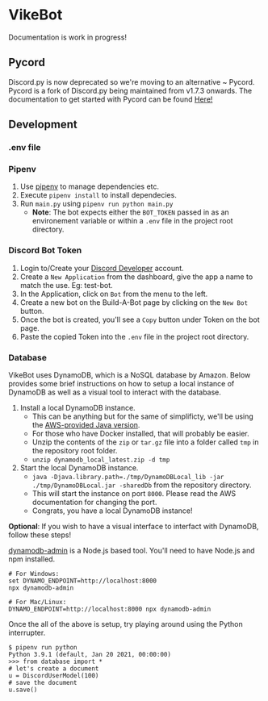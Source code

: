 # VikeBot
Documentation is work in progress!

## Pycord
Discord.py is now deprecated so we're moving to an alternative ~ Pycord. Pycord is a fork of Discord.py being maintained from v1.7.3 onwards. 
The documentation to get started with Pycord can be found [Here!](https://docs.pycord.dev/en/master/#getting-started)

## Development

### .env file



### Pipenv
1. Use [pipenv](https://github.com/pypa/pipenv) to manage dependencies etc.
2. Execute `pipenv install` to install dependecies.
2. Run `main.py` using `pipenv run python main.py`
    - **Note**: The bot expects either the `BOT_TOKEN` passed in as an environement variable or within a `.env` file in the project root directory. 

### Discord Bot Token    
1. Login to/Create your [Discord Developer](https://discord.com/developers) account. 
2. Create a `New Application` from the dashboard, give the app a name to match the use. Eg: test-bot.
3. In the Application, click on `Bot` from the menu to the left.
4. Create a new bot on the Build-A-Bot page by clicking on the `New Bot` button. 
5. Once the bot is created, you'll see a `Copy` button under Token on the bot page. 
6. Paste the copied Token into the `.env` file in the project root directory.

### Database
VikeBot uses DynamoDB, which is a NoSQL database by Amazon. Below provides some brief instructions on how to setup a local instance of DynamoDB as well as a visual tool to interact with the database.

1. Install a local DynamoDB instance.
    - This can be anything but for the same of simplificty, we'll be using the [AWS-provided Java version](https://docs.aws.amazon.com/amazondynamodb/latest/developerguide/DynamoDBLocal.DownloadingAndRunning.html).
    - For those who have Docker installed, that will probably be easier.
    - Unzip the contents of the `zip` or `tar.gz` file into a folder called `tmp` in the repository root folder.
    - `unzip dynamodb_local_latest.zip -d tmp`
2. Start the local DynamoDB instance.
    - `java -Djava.library.path=./tmp/DynamoDBLocal_lib -jar ./tmp/DynamoDBLocal.jar -sharedDb` from the repository directory.
    - This will start the instance on port `8000`. Please read the AWS documentation for changing the port.
    - Congrats, you have a local DynamoDB instance!

**Optional**: If you wish to have a visual interface to interfact with DynamoDB, follow these steps!

[dynamodb-admin](https://github.com/aaronshaf/dynamodb-admin) is a Node.js based tool. You'll need to have Node.js and npm installed.
```
# For Windows:
set DYNAMO_ENDPOINT=http://localhost:8000
npx dynamodb-admin

# For Mac/Linux:
DYNAMO_ENDPOINT=http://localhost:8000 npx dynamodb-admin
```

Once the all of the above is setup, try playing around using the Python interrupter.
```
$ pipenv run python
Python 3.9.1 (default, Jan 20 2021, 00:00:00)
>>> from database import *
# let's create a document
u = DiscordUserModel(100)
# save the document
u.save()
```
